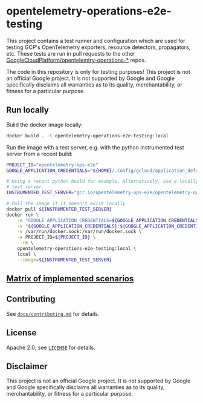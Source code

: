 # opentelemetry-operations-e2e-testing

This project contains a test runner and configuration which are used for testing
GCP's OpenTelemetry exporters, resource detectors, propagators, etc. These tests
are run in pull requests to the other
[GoogleCloudPlatform/opentelemtry-operations-*](https://github.com/GoogleCloudPlatform/?q=opentelemetry-operations-&type=&language=&sort=)
repos.

The code in this repository is only for testing purposes! This project is not an
official Google project. It is not supported by Google and Google specifically
disclaims all warranties as to its quality, merchantability, or fitness for a
particular purpose.

## Run locally

Build the docker image locally:

```bash
docker build . -t opentelemetry-operations-e2e-testing:local
```

Run the image with a test server, e.g. with the python instrumented test server
from a recent build:

```bash
PROJECT_ID="opentelemetry-ops-e2e"
GOOGLE_APPLICATION_CREDENTIALS="${HOME}/.config/gcloud/application_default_credentials.json"

# Using a recent python build for example. Alternatively, use a locally built
# test server.
INSTRUMENTED_TEST_SERVER="gcr.io/opentelemetry-ops-e2e/opentelemetry-operations-python-e2e-test-server:45ccd1d"

# Pull the image if it doesn't exist locally
docker pull ${INSTRUMENTED_TEST_SERVER}
docker run \
    -e "GOOGLE_APPLICATION_CREDENTIALS=${GOOGLE_APPLICATION_CREDENTIALS}" \
    -v "${GOOGLE_APPLICATION_CREDENTIALS}:${GOOGLE_APPLICATION_CREDENTIALS}:ro" \
    -v /var/run/docker.sock:/var/run/docker.sock \
    -e PROJECT_ID=${PROJECT_ID} \
    --rm \
    opentelemetry-operations-e2e-testing:local \
    local \
    --image=${INSTRUMENTED_TEST_SERVER}
```

## [Matrix of implemented scenarios](matrix.md)

## Contributing

See [`docs/contributing.md`](docs/contributing.md) for details.

## License

Apache 2.0; see [`LICENSE`](LICENSE) for details.

## Disclaimer

This project is not an official Google project. It is not supported by
Google and Google specifically disclaims all warranties as to its quality,
merchantability, or fitness for a particular purpose.
